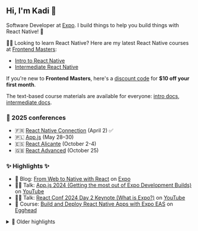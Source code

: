 ## Hi, I'm Kadi 👋

Software Developer at [Expo](https://expo.dev/). I build things to help you build things with React Native! 💚

🧑‍🎓 Looking to learn React Native? Here are my latest React Native courses at [Frontend Masters](https://frontendmasters.com/):
- [Intro to React Native](https://frontendmasters.com/courses/react-native-v3/?utm_source=kraman&utm_medium=social&utm_campaign=react-native-v3)
- [Intermediate React Native](https://frontendmasters.com/courses/intermediate-react-native-v2?utm_source=kraman&utm_medium=social&utm_campaign=intermediate-react-native-v2)

If you're new to **Frontend Masters**, here's a [discount code](https://frontendmasters.com/teachers/kadi-kraman/?code=kraman&utm_source=kraman&utm_medium=social&utm_campaign=teacher_coupon) for **$10 off your first month**.

The text-based course materials are available for everyone: [intro docs](https://kadikraman.github.io/react-native-v3-course/), [intermediate docs](https://kadikraman.github.io/intermediate-react-native-v2-course/).

### 🛫 2025 conferences
- 🇫🇷 [React Native Connection](https://reactnativeconnection.io/) (April 2) ✅
- 🇵🇱 [App.js](https://appjs.co/) (May 28–30)
- 🇪🇸 [React Alicante](https://reactalicante.es/) (October 2-4)
- 🇬🇧 [React Advanced](https://reactadvanced.com/) (October 25)

### ✨ Highlights ✨
- 📝 Blog: [From Web to Native with React](https://expo.dev/blog/from-web-to-native-with-react) on [Expo](https://expo.dev)
- 👩‍💻 Talk: [App.js 2024 (Getting the most out of Expo Development Builds)](https://www.youtube.com/watch?v=7J8LRpja9_o) on [YouTube](https://www.youtube.com/watch?v=MdCn0Iq0ucU&t=8050s)
- 👩‍💻 Talk: [React Conf 2024 Day 2 Keynote (What is Expo?)](https://www.youtube.com/watch?v=Q5SMmKb7qVI&t=1582s) on [YouTube](https://www.youtube.com/watch?v=Q5SMmKb7qVI&t=1582s)
- 📖 Course: [Build and Deploy React Native Apps with Expo EAS](https://egghead.io/courses/build-and-deploy-react-native-apps-with-expo-eas-85ab521e) on [Egghead](https://egghead.io/)


<details>
  <summary>📜 Older highlights</summary>
  
- 🎥 Livestream: [What React devs need to know about React Native](https://www.youtube.com/live/iB7sc-fzpWw) on [YouTube](https://www.youtube.com/@ExpoDevelopers)
- 📝 Blog: [12 Tips for Setting up Your Next Expo Project](https://expo.dev/blog/12-tips-for-setting-up-your-next-expo-project) on [Expo](https://expo.dev)
- 🎤 Podcast: [EAS, Expo Prebuild & SDK 50 with Simon Grimm](https://www.youtube.com/watch?v=pPQNDHCOoAE) on [Rocket Ship](https://podcast.galaxies.dev/episodes/025-eas-expo-prebuild-sdk-50-with-kadi-kraman)
- 📖 Course: [Build a Customizable Animated Skeleton Loader in React Native](https://egghead.io/courses/building-a-customizable-animated-skeleton-loader-in-react-native-51f6231d) on [Egghead](https://egghead.io/)
- 📖 Course: [Build an Offline Capable News App with React Native, GraphQL and TypeScript](https://egghead.io/courses/build-a-news-app-with-react-native-graphql-and-typescript-08814691)
- 🎤 Podcast: [How I Became a Software Engineer](https://devjourney.info/Guests/170-KadiKraman.html) on [Dev Journey](https://devjourney.info/)
- 👩‍💻 Talk: [Enhancing your React Native App with Haptics, Sounds and Micro-Animations](https://www.youtube.com/watch?v=hDGASxkKEXE) on [YouTube](https://www.youtube.com/channel/UCaMBBYKzkQBbMPH7jp5QSew)
- 👩‍💻 Talk: [Builidng a 5 ⭐️ App (at App.js 2023)](https://www.youtube.com/watch?v=M41gyfCwVbM) on [YouTube](https://www.youtube.com/watch?v=M41gyfCwVbM)
- 📝 Blog: [An Open Source Maintainer's Guide to Publishing npm Packages](https://dev.to/kadikraman/an-open-source-maintainer-s-guide-to-publishing-npm-packages-1218) on [DEV](https://dev.to/)
- 📝 Blog: [Gradual Rollout for Mobile App Releases](https://formidable.com/blog/2022/mobile-app-rollout/) on [formidable.com](https://formidable.com/)
- 📝 Blog: [Learn by Doing: an iOS VoiceOver Guide for Developers](https://formidable.com/blog/2023/ios-voiceover-guide-for-developers/) on [formidable.com](https://formidable.com/)

</details>
